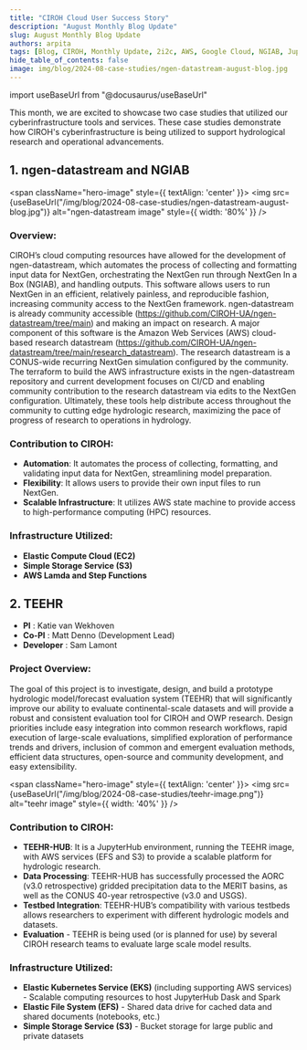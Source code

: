 ```yaml
---
title: "CIROH Cloud User Success Story"
description: "August Monthly Blog Update"
slug: August Monthly Blog Update
authors: arpita
tags: [Blog, CIROH, Monthly Update, 2i2c, AWS, Google Cloud, NGIAB, JupyterHub, HPC, NextGen Datastream, Cloud Services, National Water Model, TEEHR]
hide_table_of_contents: false
image: img/blog/2024-08-case-studies/ngen-datastream-august-blog.jpg
---
```

import useBaseUrl from "@docusaurus/useBaseUrl"

This month, we are excited to showcase two case studies that utilized our cyberinfrastructure tools and services. These case studies demonstrate how CIROH's cyberinfrastructure is being utilized to support hydrological research and operational advancements.



## 1. ngen-datastream and NGIAB
<span className="hero-image" style={{ textAlign: 'center' }}>
        <img src={useBaseUrl("/img/blog/2024-08-case-studies/ngen-datastream-august-blog.jpg")} alt="ngen-datastream image" style={{ width: '80%' }} />
</span>
<!-- truncate -->
### Overview:

CIROH’s cloud computing resources have allowed for the development of ngen-datastream, which automates the process of collecting and formatting input data for NextGen, orchestrating the NextGen run through NextGen In a Box (NGIAB), and handling outputs. This software allows users to run NextGen in an efficient, relatively painless, and reproducible fashion, increasing community access to the NextGen framework. ngen-datastream is already community accessible (https://github.com/CIROH-UA/ngen-datastream/tree/main) and making an impact on research.  A major component of this software is the Amazon Web Services (AWS) cloud-based research datastream (https://github.com/CIROH-UA/ngen-datastream/tree/main/research_datastream). The research datastream is a CONUS-wide recurring NextGen simulation configured by the community. The terraform to build the AWS infrastructure exists in the ngen-datastream repository and current development focuses on CI/CD and enabling community contribution to the research datastream via edits to the NextGen configuration. Ultimately, these tools help distribute access throughout the community to cutting edge hydrologic research, maximizing the pace of progress of research to operations in hydrology.

### Contribution to CIROH: 

- **Automation**: It automates the process of collecting, formatting, and validating input data for NextGen, streamlining model preparation.
- **Flexibility**: It allows users to provide their own input files to run NextGen.
- **Scalable Infrastructure**: It utilizes AWS state machine to provide access to high-performance computing (HPC) resources.


### Infrastructure Utilized: 

- **Elastic Compute Cloud (EC2)**
- **Simple Storage Service (S3)** 
- **AWS Lamda and Step Functions**


## 2. TEEHR

- **PI** : Katie van Wekhoven
- **Co-PI** : Matt Denno (Development Lead)
- **Developer** : Sam Lamont

### Project Overview:

The goal of this project is to investigate, design, and build a prototype hydrologic model/forecast evaluation system (TEEHR) that will significantly improve our ability to evaluate continental-scale datasets and will provide a robust and consistent evaluation tool for CIROH and OWP research. Design priorities include easy integration into common research workflows, rapid execution of large-scale evaluations, simplified exploration of performance trends and drivers, inclusion of common and emergent evaluation methods, efficient data structures, open-source and community development, and easy extensibility.


<span className="hero-image" style={{ textAlign: 'center' }}>
        <img src={useBaseUrl("/img/blog/2024-08-case-studies/teehr-image.png")} alt="teehr image" style={{ width: '40%' }} />
</span>

### Contribution to CIROH: 

- **TEEHR-HUB**: It is a JupyterHub environment, running the TEEHR image, with AWS services (EFS and S3) to provide a scalable platform for hydrologic research.
- **Data Processing**: TEEHR-HUB has successfully processed the AORC (v3.0 retrospective) gridded precipitation data to the MERIT basins, as well as the CONUS 40-year retrospective (v3.0 and USGS).
- **Testbed Integration**: TEEHR-HUB’s compatibility with various testbeds allows researchers to experiment with different hydrologic models and datasets.
- **Evaluation** - TEEHR is being used (or is planned for use) by several CIROH research teams to evaluate large scale model results.

### Infrastructure Utilized: 

- **Elastic Kubernetes Service (EKS)** (including supporting AWS services) - Scalable computing resources to host JupyterHub Dask and Spark
- **Elastic File System (EFS)** - Shared data drive for cached data and shared documents (notebooks, etc.)
- **Simple Storage Service (S3)** - Bucket storage for large public and private datasets

